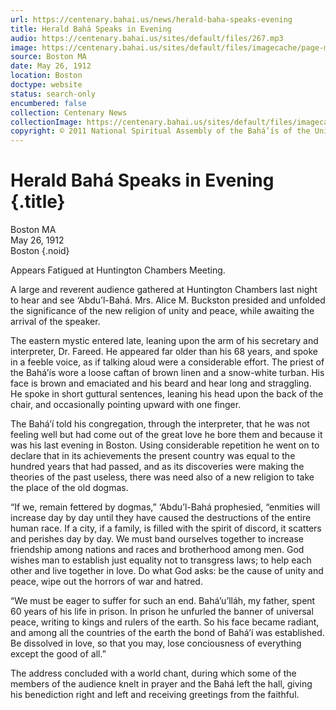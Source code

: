 ```yaml
---
url: https://centenary.bahai.us/news/herald-baha-speaks-evening
title: Herald Bahá Speaks in Evening
audio: https://centenary.bahai.us/sites/default/files/267.mp3
image: https://centenary.bahai.us/sites/default/files/imagecache/page-main-image/images/press_clippings/05-26-1912%20Boston%20MA%20Herald%20Baha%20Speaks%20in%20Evening%28E%29.png
source: Boston MA
date: May 26, 1912
location: Boston
doctype: website
status: search-only
encumbered: false
collection: Centenary News
collectionImage: https://centenary.bahai.us/sites/default/files/imagecache/theme-image/main_image/abdulbaha-overview-small_0.jpg
copyright: © 2011 National Spiritual Assembly of the Bahá’ís of the United States
---
```



# Herald Bahá Speaks in Evening {.title}

Boston MA  
May 26, 1912  
Boston
{.noid}  



Appears Fatigued at Huntington Chambers Meeting.

A large and reverent audience gathered at Huntington Chambers last night to hear and see ‘Abdu’l-Bahá. Mrs. Alice M. Buckston presided and unfolded the significance of the new religion of unity and peace, while awaiting the arrival of the speaker.

The eastern mystic entered late, leaning upon the arm of his secretary and interpreter, Dr. Fareed. He appeared far older than his 68 years, and spoke in a feeble voice, as if talking aloud were a considerable effort. The priest of the Bahá’ís wore a loose caftan of brown linen and a snow-white turban. His face is brown and emaciated and his beard and hear long and straggling. He spoke in short guttural sentences, leaning his head upon the back of the chair, and occasionally pointing upward with one finger.

The Bahá’í told his congregation, through the interpreter, that he was not feeling well but had come out of the great love he bore them and because it was his last evening in Boston. Using considerable repetition he went on to declare that in its achievements the present country was equal to the hundred years that had passed, and as its discoveries were making the theories of the past useless, there was need also of a new religion to take the place of the old dogmas.

“If we, remain fettered by dogmas,” ‘Abdu’l-Bahá prophesied, “enmities will increase day by day until they have caused the destructions of the entire human race. If a city, if a family, is filled with the spirit of discord, it scatters and perishes day by day. We must band ourselves together to increase friendship among nations and races and brotherhood among men. God wishes man to establish just equality not to transgress laws; to help each other and live together in love. Do what God asks: be the cause of unity and peace, wipe out the horrors of war and hatred.

“We must be eager to suffer for such an end. Bahá’u’lláh, my father, spent 60 years of his life in prison. In prison he unfurled the banner of universal peace, writing to kings and rulers of the earth. So his face became radiant, and among all the countries of the earth the bond of Bahá’í was established. Be dissolved in love, so that you may, lose conciousness of everything except the good of all.”

The address concluded with a world chant, during which some of the members of the audience knelt in prayer and the Bahá left the hall, giving his benediction right and left and receiving greetings from the faithful.